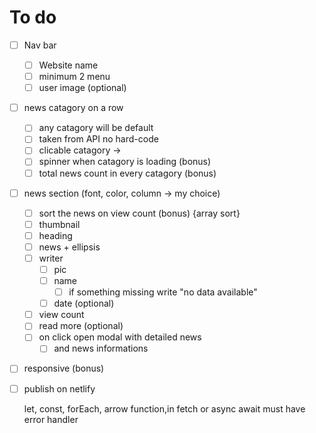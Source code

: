 # To do

- [ ] Nav bar
    - [ ] Website name
    - [ ] minimum 2 menu
    - [ ] user image (optional)
- [ ] news catagory on a row
    - [ ] any catagory will be default
    - [ ] taken from API no hard-code
    - [ ] clicable catagory -> 
    - [ ] spinner when catagory is loading (bonus)
    - [ ] total news count in every catagory (bonus)
- [ ] news section (font, color, column -> my choice)
    - [ ] sort the news on view count (bonus) {array sort}
    - [ ] thumbnail
    - [ ] heading
    - [ ] news + ellipsis
    - [ ] writer
        - [ ] pic
        - [ ] name
            - [ ] if something missing write "no data available"
        - [ ] date (optional)
    - [ ] view count
    - [ ] read more (optional)
    - [ ] on click open modal with detailed news
        - [ ] and news informations
- [ ] responsive (bonus)    
- [ ] publish on netlify

    let, const, forEach, arrow function,in fetch or async await must have error handler